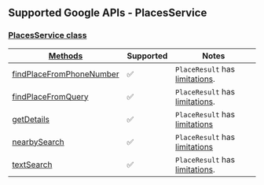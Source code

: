 ## Supported Google APIs - PlacesService

### [PlacesService class](https://developers-dot-devsite-v2-prod.appspot.com/maps/documentation/javascript/reference/places-service#PlacesService)

| [Methods](https://developers-dot-devsite-v2-prod.appspot.com/maps/documentation/javascript/reference/places-service#PlacesService-Methods)                                   | Supported          | Notes                                            |
| ---------------------------------------------------------------------------------------------------------------------------------------------------------------------------- | ------------------ | ------------------------------------------------ |
| [findPlaceFromPhoneNumber](https://developers-dot-devsite-v2-prod.appspot.com/maps/documentation/javascript/reference/places-service#PlacesService.findPlaceFromPhoneNumber) | :white_check_mark: | `PlaceResult` has [limitations](placeResult.md). |
| [findPlaceFromQuery](https://developers-dot-devsite-v2-prod.appspot.com/maps/documentation/javascript/reference/places-service#PlacesService.findPlaceFromQuery)             | :white_check_mark: | `PlaceResult` has [limitations](placeResult.md). |
| [getDetails](https://developers-dot-devsite-v2-prod.appspot.com/maps/documentation/javascript/reference/places-service#PlacesService.getDetails)                             | :white_check_mark: | `PlaceResult` has [limitations](placeResult.md)  |
| [nearbySearch](https://developers-dot-devsite-v2-prod.appspot.com/maps/documentation/javascript/reference/places-service#PlacesService.nearbySearch)                         | :white_check_mark: | `PlaceResult` has [limitations](placeResult.md)  |
| [textSearch](https://developers-dot-devsite-v2-prod.appspot.com/maps/documentation/javascript/reference/places-service#PlacesService.textSearch)                             | :white_check_mark: | `PlaceResult` has [limitations](placeResult.md). |
